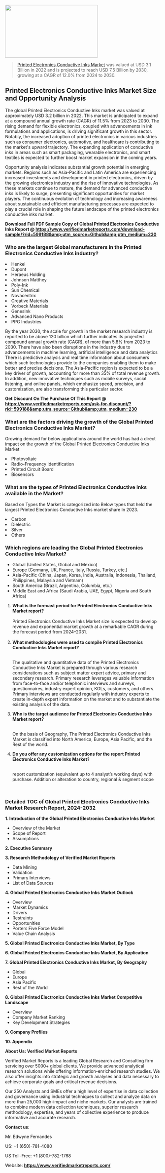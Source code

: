<img src="https://ffe5etoiles.com/wp-content/uploads/2024/12/MST1-300x171.png" alt="" width="300" height="171" class="alignnone size-medium wp-image-20088" /><blockquote><p><p><a href="https://www.verifiedmarketreports.com/download-sample/?rid=599188&utm_source=Github&utm_medium=230" target="_blank">Printed Electronics Conductive Inks Market</a> was valued at USD 3.1 Billion in 2022 and is projected to reach USD 7.5 Billion by 2030, growing at a CAGR of 12.0% from 2024 to 2030.</p></blockquote><p><h2>Printed Electronics Conductive Inks Market Size and Opportunity Analysis</h2><p>The global Printed Electronics Conductive Inks market was valued at approximately USD 3.2 billion in 2022. This market is anticipated to expand at a compound annual growth rate (CAGR) of 11.5% from 2023 to 2030. The rising demand for flexible electronics, coupled with advancements in ink formulations and applications, is driving significant growth in this sector. Notably, the increased adoption of printed electronics in various industries such as consumer electronics, automotive, and healthcare is contributing to the market's upward trajectory. The expanding application of conductive inks in areas such as smart packaging, wearable electronics, and smart textiles is expected to further boost market expansion in the coming years.</p><p>Opportunity analysis indicates substantial growth potential in emerging markets. Regions such as Asia-Pacific and Latin America are experiencing increased investments and development in printed electronics, driven by the growing electronics industry and the rise of innovative technologies. As these markets continue to mature, the demand for advanced conductive inks is likely to surge, presenting significant opportunities for market players. The continuous evolution of technology and increasing awareness about sustainable and efficient manufacturing processes are expected to play a crucial role in shaping the future landscape of the printed electronics conductive inks market.</p></p><p class=""><strong>Download Full PDF Sample Copy of Global Printed Electronics Conductive Inks Report @ <a href="https://www.verifiedmarketreports.com/download-sample/?rid=599188&amp;utm_source=Github&amp;utm_medium=230" target="_blank">https://www.verifiedmarketreports.com/download-sample/?rid=599188&amp;utm_source=Github&amp;utm_medium=230</a></strong></p><h3 id="" class="">Who are the largest Global manufacturers in the Printed Electronics Conductive Inks industry?</h3><p><li>Henkel</li><li> Dupont</li><li> Heraeus Holding</li><li> Johnson Matthey</li><li> Poly-Ink</li><li> Sun Chemical</li><li> Novacentrix</li><li> Creative Materials</li><li> Vorbeck Materials</li><li> GenesInk</li><li> Advanced Nano Products</li><li> PPG Industries</li></p><div class=""><div class="" dir="" data-message-author-role="" data-message-id="" data-message-model-slug=""><div class=""><div class=""><div class=""><div class="" dir="" data-message-author-role="" data-message-id="" data-message-model-slug=""><div class=""><div class=""><p>By the year 2030, the scale for growth in the market research industry is reported to be above 120 billion which further indicates its projected compound annual growth rate (CAGR), of more than 5.8% from 2023 to 2030. There have also been disruptions in the industry due to advancements in machine learning, artificial intelligence and data analytics There is predictive analysis and real time information about consumers which such technologies provide to the companies enabling them to make better and precise decisions. The Asia-Pacific region is expected to be a key driver of growth, accounting for more than 35% of total revenue growth. In addition, new innovative techniques such as mobile surveys, social listening, and online panels, which emphasize speed, precision, and customization, are also transforming this particular sector.</p><p><strong>Get Discount On The Purchase Of This Report @&nbsp; <a href="https://www.verifiedmarketreports.com/ask-for-discount/?rid=599188&amp;utm_source=Github&amp;utm_medium=230" target="_blank">https://www.verifiedmarketreports.com/ask-for-discount/?rid=599188&amp;utm_source=Github&amp;utm_medium=230</a></strong></p></div></div></div></div></div></div></div></div><h3 id="" class="">What are the factors driving the growth of the Global Printed Electronics Conductive Inks Market?</h3><p id="" class="">Growing demand for below applications around the world has had a direct impact on the growth of the Global Printed Electronics Conductive Inks Market</p><p id="" class=""><li>Photovoltaic</li><li> Radio-Frequency Identification</li><li> Printed Circuit Board</li><li> Biosensors</li></p><h3 id="" class="">What are the types of Printed Electronics Conductive Inks available in the Market?</h3><p id="" class="">Based on Types the Market is categorized into Below types that held the largest Printed Electronics Conductive Inks market share In 2023.</p><p id="" class=""><li>Carbon</li><li> Dielectric</li><li> Silver</li><li> Others</li></p><h3 id="" class="">Which regions are leading the Global Printed Electronics Conductive Inks Market?</h3><ul><li>Global (United States, Global and Mexico)</li><li>Europe (Germany, UK, France, Italy, Russia, Turkey, etc.)</li><li>Asia-Pacific (China, Japan, Korea, India, Australia, Indonesia, Thailand, Philippines, Malaysia and Vietnam)</li><li>South America (Brazil, Argentina, Columbia, etc.)</li><li>Middle East and Africa (Saudi Arabia, UAE, Egypt, Nigeria and South Africa)</li></ul><p><ol><li><strong>What is the forecast period for Printed Electronics Conductive Inks Market report?<br /></strong><br /><span data-sheets-root="1" data-sheets-value="{&quot;1&quot;:2,&quot;2&quot;:&quot;XXXX size is expected to develop revenue and exponential market growth at a remarkable CAGR during the forecast period from 2024&ndash;2030.&quot;}" data-sheets-userformat="{&quot;2&quot;:12674,&quot;4&quot;:{&quot;1&quot;:2,&quot;2&quot;:16776960},&quot;10&quot;:2,&quot;11&quot;:0,&quot;15&quot;:&quot;Arial&quot;,&quot;16&quot;:12}">Printed Electronics Conductive Inks Market size is expected to develop revenue and exponential market growth at a remarkable CAGR during the forecast period from 2024&ndash;2031.</span><br /><br /></li><li><strong>What methodologies were used to compile Printed Electronics Conductive Inks Market report?<br /><br /></strong><p>The qualitative and quantitative data of the&nbsp;Printed Electronics Conductive Inks Market is prepared through various research considerations such as subject matter expert advice, primary and secondary research. Primary research leverages valuable information from face-to-face and/or telephonic interviews and surveys, questionnaires, industry expert opinion, KOLs, customers, and others. Primary interviews are conducted regularly with industry experts to create in-depth expert information on the market and to substantiate the existing analysis of the data.&nbsp;</p></li><li><strong>Who is the target audience for Printed Electronics Conductive Inks Market report?<br /><br /></strong><p>On the basis of Geography, The&nbsp;Printed Electronics Conductive Inks Market is classified into North America, Europe, Asia Pacific, and the Rest of the world.</p></li><li><strong>Do you offer any customization options for the report Printed Electronics Conductive Inks Market?<br /><br /></strong><p>report customization (equivalent up to 4 analyst&rsquo;s working days) with purchase. Addition or alteration to country, regional &amp; segment scope</p><p>&nbsp;</p></li></ol></p><h3 id="" class="">Detailed TOC of Global Printed Electronics Conductive Inks Market Research Report, 2024-2032</h3><p id="" class=""><strong>1. Introduction of the Global Printed Electronics Conductive Inks Market</strong></p><ul><li>Overview of the Market</li><li>Scope of Report</li><li>Assumptions</li></ul><p id="" class=""><strong>2. Executive Summary</strong></p><p id="" class=""><strong>3. Research Methodology of&nbsp;Verified Market Reports</strong></p><ul><li>Data Mining</li><li>Validation</li><li>Primary Interviews</li><li>List of Data Sources</li></ul><p id="" class=""><strong>4. Global Printed Electronics Conductive Inks Market Outlook</strong></p><ul><li>Overview</li><li>Market Dynamics</li><li>Drivers</li><li>Restraints</li><li>Opportunities</li><li>Porters Five Force Model</li><li>Value Chain Analysis</li></ul><p id="" class=""><strong>5. Global Printed Electronics Conductive Inks Market, By&nbsp;Type</strong></p><p id="" class=""><strong>6. Global Printed Electronics Conductive Inks Market, By Application</strong></p><p id="" class=""><strong>7. Global Printed Electronics Conductive Inks Market, By Geography</strong></p><ul><li>Global</li><li>Europe</li><li>Asia Pacific</li><li>Rest of the World</li></ul><p id="" class=""><strong>8. Global Printed Electronics Conductive Inks Market Competitive Landscape</strong></p><ul><li>Overview</li><li>Company Market Ranking</li><li>Key Development Strategies</li></ul><p id="" class=""><strong>9. Company Profiles</strong></p><p id="" class=""><strong>10. Appendix</strong></p><p id="" class=""><strong>About Us: Verified Market Reports</strong></p><p id="" class="">Verified Market Reports is a leading Global Research and Consulting firm servicing over 5000+ global clients. We provide advanced analytical research solutions while offering information-enriched research studies. We also offer insights into strategic and growth analyses and data necessary to achieve corporate goals and critical revenue decisions.</p><p id="" class="">Our 250 Analysts and SMEs offer a high level of expertise in data collection and governance using industrial techniques to collect and analyze data on more than 25,000 high-impact and niche markets. Our analysts are trained to combine modern data collection techniques, superior research methodology, expertise, and years of collective experience to produce informative and accurate research.</p><p id="" class=""><strong>Contact us:</strong></p><p id="" class="">Mr. Edwyne Fernandes</p><p id="" class="">US: +1 (650)-781-4080</p><p id="" class="">US Toll-Free: +1 (800)-782-1768</p><p id="" class="">Website: <a target="" data-test-app-aware-link=""><strong>https://www.verifiedmarketreports.com/</strong></a></p>

